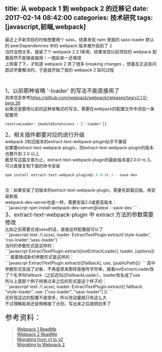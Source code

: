 title: 从 webpack 1 到 webpack 2 的迁移记
date: 2017-02-14 08:42:00
categories: 技术研究
tags: [javascript,前端,webpack]
---
最近上手新项目的时候想要用个 sass，结果发现 npm 里面的 sass-loader 默认的 peerDependencies 中的 webpack 版本被升级到了 2<br />
当时没想太多，就装了个 webpack 2.2.1来用，结果发现以前项目的 webpack 配置居然不能够直接用！一跑起来一还堆错<br />
上网查了下，才知道 webpack 2 弄了很多 breaking changes ，想着反正这些问题迟早要解决的，于是就开始了我的 webpack 2 踩坑过程<br />
<!--more--> <br />
<span style="font-size:18px;">1、以前那种省略 '-loader' 的写法不能直接用了</span><br />
具体信息参考<a href="https://github.com/webpack/webpack/releases/tag/v2.1.0-beta.26" target="_blank">https://github.com/webpack/webpack/releases/tag/v2.1.0-beta.26</a><br />
如果还是要用以前的这种省略式的写法，需要在webpack的配置文件中添加一条配置项<br />
```javascrpt
resolveLoader: {moduleExtensions : ['-loader']}
```
<span style="font-size:18px;">2、相关插件都要对应的进行升级</span><br />
webpack 2和旧版本的extract-text-webpack-plugin似乎不兼容<br />
如果要extract-text-webpack-plugin，则extract-text-webpack-plugin的版本也要升到 2.0 以上<br />
截至写这篇文章为止，extract-text-webpack-plugin的最新版本是2.0.0-rc.3，可以直接复制下面的命令安装<br />
```javascript
npm install extract-text-webpack-plugin@2.0.0-rc.3 --save-dev
```
<br />
注：如果安装了旧版本的extract-text-webpack-plugin，需要先卸载旧版，再安装新版<br />
<span style="font-size:14px;">webpack-dev-server也是一样，需要安装2.0或更高版本：</span><br />
```javascrpt
npm install webpack-dev-server@latest --save-dev
```
<br />
<span style="font-size:18px;">3、extract-text-webpack-plugin 中 extract 方法的参数需要修改</span><br />
比如之前需要合成sass的话，直接这样配置就可以了<br />
```javascript
test: /\.scss/,
loader: ExtractTextPlugin.extract('style-loader', 'css-loader','sass-loader')
```
<br />
当时的参数形式是这样的：<br />
```javascrpt
ExtractTextPlugin.extract([notExtractLoader], loader, [options])
```
接着换成新的参数形式是这样的：<br />
```javascrpt
ExtractTextPlugin.extract({[fallback], use, [publicPath]})
```
其中参数形式变成了对象，不再是原来那样直接传字符串，接着notExtractLoader改了个名字叫fallback（之前还叫过fallbackLoader），loader改名成了use<br />
所以上面那个例子转换过来之后的形式是这个样子的：<br />
```javascript
test: /\.scss/,
loader: ExtractTextPlugin.extract({
      fallback: "style-loader",
      use: ["css-loader", "sass-loader"]
})
```
<br />
还好我这边的配置不是很多，所以改动量就只有这么大<br />
不过理解起来还是稍微废了点劲，写出来之后就明白多了<br />
<br />
<span style="font-size:24px;">参考资料：</span><br />
<blockquote>
	<a href="https://github.com/webpack-contrib/extract-text-webpack-plugin/blob/webpack-1/README.md" target="_blank">Webpack 1 ReadMe<br />
</a><a href="https://github.com/webpack-contrib/extract-text-webpack-plugin/blob/master/README.md" target="_blank">Webpack 2 ReadMe<br />
</a><a href="https://webpack.js.org/guides/migrating/" target="_blank">Migrating from v1 to v2<br />
</a><a href="http://javascriptplayground.com/blog/2016/10/moving-to-webpack-2/" target="_blank">Migrating to Webpack 2</a> 
</blockquote>
<br />